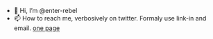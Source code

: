 - 👋 Hi, I’m @enter-rebel
- 📫 How to reach me, verbosively on twitter. Formaly use link-in and email.
[one page](https://linktr.ee/enter_rebel)
<!---
enter-rebel/enter-rebel is a ✨ special ✨ repository because its `README.md` (this file) appears on your GitHub profile.
You can click the Preview link to take a look at your changes.
--->
